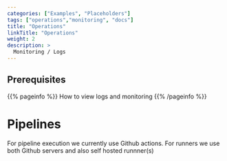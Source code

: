 ```yaml
---
categories: ["Examples", "Placeholders"]
tags: ["operations","monitoring", "docs"] 
title: "Operations"
linkTitle: "Operations"
weight: 2
description: >
  Monitoring / Logs
---
```


## Prerequisites

{{% pageinfo %}}
  How to view logs and monitoring
{{% /pageinfo %}}

# Pipelines

For pipeline execution we currently use Github actions.
For runners we use both Github servers and also self hosted runnner(s)
